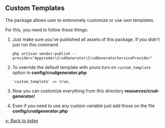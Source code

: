 ## Custom Templates
The package allows user to extensively customize or use own templates.

For this, you need to follow these things:

1. Just make sure you've published all assets of this package. If you didn't just run this command
    ```
    php artisan vendor:publish --provider="Appzcoder\CrudGenerator\CrudGeneratorServiceProvider"
    ```

2. To override the default template with yours turn on ```custom_template``` option in **config/crudgenerator.php**
    ```
    'custom_template' => true,
    ```

3. Now you can customize everything from this directory **resources/crud-generator/**

4. Even if you need to use any custom variable just add those on the file **config/crudgenerator.php**

[&larr; Back to index](README.md)
